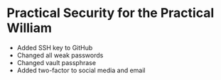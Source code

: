 # Practical Security for the Practical William

* Added SSH key to GitHub
* Changed all weak passwords
* Changed vault passphrase
* Added two-factor to social media and email